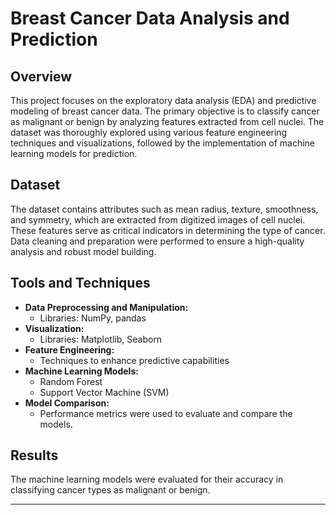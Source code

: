 
# Breast Cancer Data Analysis and Prediction  

## Overview  
This project focuses on the exploratory data analysis (EDA) and predictive modeling of breast cancer data. The primary objective is to classify cancer as malignant or benign by analyzing features extracted from cell nuclei. The dataset was thoroughly explored using various feature engineering techniques and visualizations, followed by the implementation of machine learning models for prediction.  

## Dataset  
The dataset contains attributes such as mean radius, texture, smoothness, and symmetry, which are extracted from digitized images of cell nuclei. These features serve as critical indicators in determining the type of cancer. Data cleaning and preparation were performed to ensure a high-quality analysis and robust model building.  

## Tools and Techniques  
- **Data Preprocessing and Manipulation:**  
  - Libraries: NumPy, pandas  
- **Visualization:**  
  - Libraries: Matplotlib, Seaborn  
- **Feature Engineering:**  
  - Techniques to enhance predictive capabilities  
- **Machine Learning Models:**  
  - Random Forest  
  - Support Vector Machine (SVM)  
- **Model Comparison:**  
  - Performance metrics were used to evaluate and compare the models.  

## Results  
The machine learning models were evaluated for their accuracy in classifying cancer types as malignant or benign. 

---

